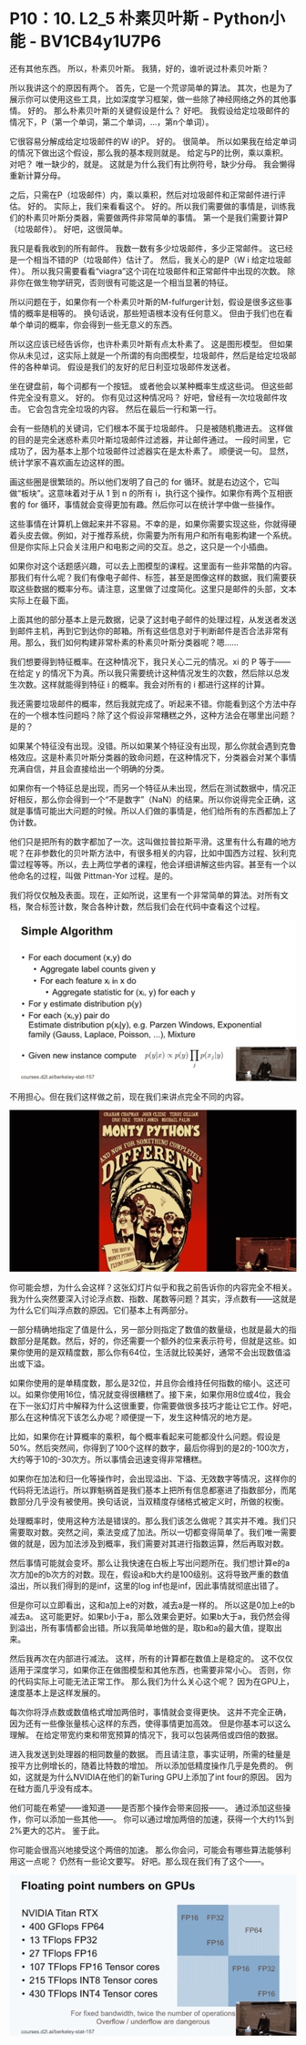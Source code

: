 # P10：10. L2_5 朴素贝叶斯 - Python小能 - BV1CB4y1U7P6

还有其他东西。 所以，朴素贝叶斯。 我猜，好的，谁听说过朴素贝叶斯？

所以我讲这个的原因有两个。 首先，它是一个荒谬简单的算法。 其次，也是为了展示你可以使用这些工具，比如深度学习框架，做一些除了神经网络之外的其他事情。 好的。 那么朴素贝叶斯的关键假设是什么？ 好吧。 我假设给定垃圾邮件的情况下，P（第一个单词，第二个单词，...，第n个单词）。

它很容易分解成给定垃圾邮件的W i的P。 好的。 很简单。 所以如果我在给定单词的情况下做出这个假设，那么我的基本规则就是。 给定与P的比例，乘以乘积。 对吧？ 唯一缺少的，就是。 这就是为什么我们有比例符号，缺少分母。 我会懒得重新计算分母。

之后，只需在P（垃圾邮件）内，乘以乘积，然后对垃圾邮件和正常邮件进行评估。 好的。 实际上，我们来看看这个。 好的。所以我们需要做的事情是，训练我们的朴素贝叶斯分类器，需要做两件非常简单的事情。 第一个是我们需要计算P（垃圾邮件）。 好吧，这很简单。

我只是看我收到的所有邮件。 我数一数有多少垃圾邮件，多少正常邮件。 这已经是一个相当不错的P（垃圾邮件）估计了。 然后，我关心的是P（W i 给定垃圾邮件）。 所以我只需要看看“viagra”这个词在垃圾邮件和正常邮件中出现的次数。 除非你在做生物学研究，否则很有可能这是一个相当显著的特征。

所以问题在于，如果你有一个朴素贝叶斯的M-fulfurger计划，假设是很多这些事情的概率是相等的。 换句话说，那些短语根本没有任何意义。 但由于我们也在看单个单词的概率，你会得到一些无意义的东西。

所以这应该已经告诉你，也许朴素贝叶斯有点太朴素了。 这是图形模型。 但如果你从未见过，这实际上就是一个所谓的有向图模型，垃圾邮件，然后是给定垃圾邮件的各种单词。 假设是我们的友好的尼日利亚垃圾邮件发送者。

坐在键盘前，每个词都有一个按钮。 或者他会以某种概率生成这些词。 但这些邮件完全没有意义。 好的。 你有见过这种情况吗？ 好吧，曾经有一次垃圾邮件攻击。 它会包含完全垃圾的内容。 然后在最后一行和第一行。

会有一些随机的关键词，它们根本不属于垃圾邮件。 只是被随机撒进去。 这样做的目的是完全迷惑朴素贝叶斯垃圾邮件过滤器，并让邮件通过。 一段时间里，它成功了，因为基本上那个垃圾邮件过滤器实在是太朴素了。 顺便说一句。 显然，统计学家不喜欢画左边这样的图。

画这些圈是很繁琐的。所以他们发明了自己的 for 循环。就是右边这个，它叫做“板块”。这意味着对于从 1 到 n 的所有 i，执行这个操作。如果你有两个互相嵌套的 for 循环，事情就会变得更加有趣。然后你可以在统计学中做一些操作。

这些事情在计算机上做起来并不容易。不幸的是，如果你需要实现这些，你就得硬着头皮去做。例如，对于推荐系统，你需要为所有用户和所有电影构建一个系统。但是你实际上只会关注用户和电影之间的交互。总之，这只是一个小插曲。

如果你对这个话题感兴趣，可以去上图模型的课程。这里面有一些非常酷的内容。那我们有什么呢？我们有像电子邮件、标签，甚至是图像这样的数据，我们需要获取这些数据的概率分布。请注意，这里做了过度简化。这里只是邮件的头部，文本实际上在最下面。

上面其他的部分基本上是元数据，记录了这封电子邮件的处理过程，从发送者发送到邮件主机，再到它到达你的邮箱。所有这些信息对于判断邮件是否合法非常有用。那么，我们如何构建非常朴素的朴素贝叶斯分类器呢？嗯……

我们想要得到特征概率。在这种情况下，我只关心二元的情况。xi 的 P 等于——在给定 y 的情况下为真。所以我只需要统计这种情况发生的次数，然后除以总发生次数。这样就能得到特征 i 的概率。我会对所有的 i 都进行这样的计算。

我还需要垃圾邮件的概率，然后我就完成了。听起来不错。你能看到这个方法中存在的一个根本性问题吗？除了这个假设非常糟糕之外，这种方法会在哪里出问题？是的？

如果某个特征没有出现。没错。所以如果某个特征没有出现，那么你就会遇到克鲁格效应。这是朴素贝叶斯分类器的致命问题，在这种情况下，分类器会对某个事情充满自信，并且会直接给出一个明确的分类。

如果你有一个特征总是出现，而另一个特征从未出现，然后在测试数据中，情况正好相反，那么你会得到一个“不是数字”（NaN）的结果。所以你说得完全正确，这就是事情可能出大问题的时候。所以人们做的事情是，他们给所有的东西都加上了伪计数。

他们只是把所有的数字都加了一次。这叫做拉普拉斯平滑。这里有什么有趣的地方呢？在非参数化的贝叶斯方法中，有很多相关的内容，比如中国西方过程、狄利克雷过程等等。所以，去上两位学者的课程，他会详细讲解这些内容。甚至有一个以他命名的过程，叫做 Pittman-Yor 过程。是的。

我们将仅仅触及表面。现在，正如所说，这里有一个非常简单的算法。对所有文档，聚合标签计数，聚合各种计数，然后我们会在代码中查看这个过程。

![](img/f8c286c4b36ffca282f912452df59dce_1.png)

不用担心。但在我们这样做之前，现在我们来讲点完全不同的内容。

![](img/f8c286c4b36ffca282f912452df59dce_3.png)

你可能会想，为什么会这样？这张幻灯片似乎和我之前告诉你的内容完全不相关。我为什么突然要深入讨论浮点数、指数、尾数等问题？其实，浮点数有——这就是为什么它们叫浮点数的原因。它们基本上有两部分。

一部分精确地指定了值是什么，另一部分则指定了数值的数量级，也就是最大的指数部分是尾数。然后，好的，你还需要一个额外的位来表示符号，但就是这些。如果你使用的是双精度数，那么你有64位，生活就比较美好，通常不会出现数值溢出或下溢。

如果你使用的是单精度数，那么是32位，并且你会维持任何指数的缩小。这还可以。如果你使用16位，情况就变得很糟糕了。接下来，如果你用8位或4位，我会在下一张幻灯片中解释为什么这很重要，你需要做很多技巧才能让它工作。好吧，那么在这种情况下该怎么办呢？顺便提一下，发生这种情况的地方是。

比如，如果你在计算概率的乘积，每个概率看起来可能都没什么问题。假设是50%。然后突然间，你得到了100个这样的数字，最后你得到的是2的-100次方，大约等于10的-30次方。所以事情会迅速变得非常糟糕。

如果你在加法和归一化等操作时，会出现溢出、下溢、无效数字等情况，这样你的代码将无法运行。所以罪魁祸首是我们基本上把所有信息都塞进了指数部分，而尾数部分几乎没有被使用。换句话说，当双精度存储格式被定义时，所做的权衡。

处理概率时，使用这种方法是错误的。那么我们该怎么做呢？其实并不难。我们只需要取对数。突然之间，乘法变成了加法。所以一切都变得简单了。我们唯一需要做的就是，因为加法涉及到概率，我们需要对其进行指数运算，然后再取对数。

然后事情可能就会变坏。那么让我快速在白板上写出问题所在。我们想计算e的a次方加e的b次方的对数。现在，假设a和b大约是100级别。这将导致严重的数值溢出，所以我们得到的是inf，这里的log inf也是inf，因此事情就彻底出错了。

但是你可以立即看出，这和a加上e的对数，减去a是一样的。 所以这是0加上e的b减去a。 这可能更好。如果b小于a，那么效果会更好。如果b大于a，我仍然会得到溢出，所有事情都会出错。所以我简单地做的是，取b和a的最大值，提取出来。

然后我再次在内部进行减法。 这样，所有的计算都在数值上是稳定的。 这不仅仅适用于深度学习，如果你正在做图模型和其他东西，也需要非常小心。 否则，你的代码实际上可能无法正常工作。 那么我们为什么关心这个呢？ 因为在GPU上，速度基本上是这样发展的。

每次你将浮点数或数值格式增加两倍时，事情就会变得更快。 这并不完全正确，因为还有一些像张量核心这样的东西，使得事情更加高效。 但是你基本可以这么理解。 在给定带宽约束和带宽预算的情况下，我可以包装两倍或四倍的数据。

进入我发送到处理器的相同数量的数据。 而且请注意，事实证明，所需的硅量是按平方比例增长的，随着比特数的增加。 所以添加低精度操作几乎是免费的。 例如，这就是为什么NVIDIA在他们的新Turing GPU上添加了int four的原因。 因为在硅方面几乎没有成本。

他们可能在希望——谁知道——是否那个操作会带来回报——。 通过添加这些操作，你可以添加一些其他——。 你可以通过增加两倍的加速，获得一个大约1%到2%更大的芯片。 鉴于此。

你可能会很高兴地接受这个两倍的加速。 那么你会问，可能会有哪些算法能够利用这一点呢？ 仍然有一些论文要写。 好吧。那么现在我们有了这个——。

![](img/f8c286c4b36ffca282f912452df59dce_5.png)
